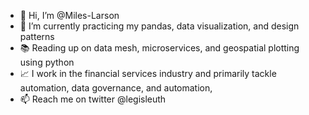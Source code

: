 - 👋 Hi, I’m @Miles-Larson
- 🌱 I’m currently practicing my pandas, data visualization, and design patterns
- 📚 Reading up on data mesh, microservices, and geospatial plotting using python
- 📈 I work in the financial services industry and primarily tackle automation, data governance,  and automation,
- 📫 Reach me on twitter @legisleuth 

<!---
Miles-Larson/Miles-Larson is a ✨ special ✨ repository because its `README.md` (this file) appears on your GitHub profile.
You can click the Preview link to take a look at your changes.
--->
